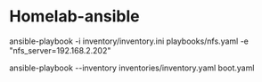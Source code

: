 # Homelab-ansible
ansible-playbook -i inventory/inventory.ini playbooks/nfs.yaml -e "nfs_server=192.168.2.202"

ansible-playbook --inventory inventories/inventory.yaml boot.yaml

